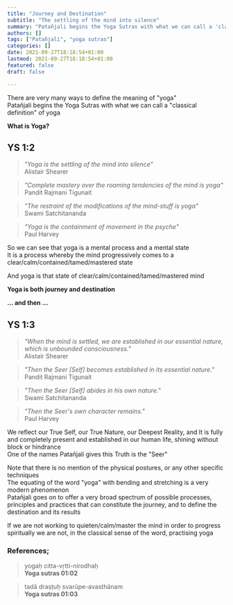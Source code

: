 ```yaml
---
title: "Journey and Destination"
subtitle: "The settling of the mind into silence"
summary: "Patañjali begins the Yoga Sutras with what we can call a 'classical definition' of yoga"
authors: []
tags: ["Patañjali", "yoga sutras"]
categories: []
date: 2021-09-27T18:18:54+01:00
lastmod: 2021-09-27T18:18:54+01:00
featured: false
draft: false

---
```

There are very many ways to define the meaning of "yoga"\
Patañjali begins the Yoga Sutras with what we can call a "classical definition" of yoga

**What is Yoga?**

## YS 1:2
> *"Yoga is the settling of the mind into silence"*\
> Alistair Shearer

> *"Complete mastery over the roaming tendencies of the mind is yoga"*\
> Pandit Rajmani Tigunait

> *"The restraint of the modifications of the mind-stuff is yoga"*\
> Swami Satchitananda

> *"Yoga is the containment of movement in the psyche"*\
> Paul Harvey

So we can see that yoga is a mental process and a mental state\
It is a process whereby the mind progressively comes to a clear/calm/contained/tamed/mastered state

And yoga is that state of clear/calm/contained/tamed/mastered mind

**Yoga is both journey and destination**

**... and then ...**

## YS 1:3
> *"When the mind is settled, we are established in our essential nature, which is unbounded consciousness."*\
> Alistair Shearer

> *"Then the Seer [Self]  becomes established in its essential nature."*\
> Pandit Rajmani Tigunait

> *"Then the Seer [Self] abides in his own nature."*\
> Swami Satchitananda

> *"Then the Seer's own character remains."*\
> Paul Harvey

We reflect our True Self, our True Nature, our Deepest Reality, and It is fully and completely present and established in our human life, shining without block or hindrance\
One of the names Patañjali gives this Truth is the "Seer"

Note that there is no mention of the physical postures, or any other specific techniques\
The equating of the word "yoga" with bending and stretching is a very modern phenomenon\
Patañjali goes on to offer a very broad spectrum of possible processes, principles and practices that can constitute the journey, and to define the destination and its results

If we are not working to quieten/calm/master the mind in order to progress spiritually we are not, in the classical sense of the word, practising yoga

### References;

>yogaḥ citta-vṛtti-nirodhaḥ\
>**Yoga sutras 01:02**

>tadā draṣṭuḥ svarūpe-avasthānam\
>**Yoga sutras 01:03**
